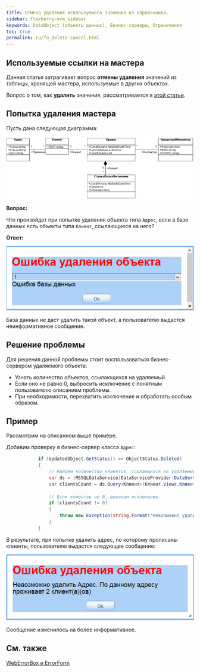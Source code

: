 ```yaml
---
title: Отмена удаления используемого значения из справочника.
sidebar: flexberry-orm_sidebar
keywords: DataObject (объекты данных), Бизнес-серверы, Ограничения
toc: true
permalink: ru/fo_delete-cancel.html
---
```


## Используемые ссылки на мастера

Данная статья затрагивает вопрос **отмены удаления** значений из таблицы, хранящей мастера, используемые в других объектах.

Вопрос о том, как **удалить** значения, рассматривается в [этой статье](fo_cascade-delete.html).

## Попытка удаления мастера

Пусть дана следующая диаграмма:

![](/images/pages/products/flexberry-orm/delete-cancel/KreditDiagramm.png)

**Вопрос:**

Что произойдет при попытке удаления объекта типа `Адрес`, если в базе данных есть объекты типа `Клиент`, ссылающиеся на него?

**Ответ:**

![](/images/pages/products/flexberry-orm/delete-cancel/DeleteError.png)

База данных не даст удалить такой объект, а пользователю выдастся неинформативное сообщение.

## Решение проблемы

Для решения данной проблемы стоит воспользоваться бизнес-сервером удаляемого объекта:

* Узнать количество объектов, ссылающихся на удаляемый.
* Если оно не равно 0, выбросить исключение с понятным пользователю описанием проблемы.
* При необходимости, перехватить исключение и обработать особым образом.

## Пример

Рассмотрим на описанном выше примере.

Добавим проверку в бизнес-сервер класса `Адрес`:

```cs
            if (UpdatedObject.GetStatus() == ObjectStatus.Deleted)
            {
                // Найдем количество клиентов, ссылающихся на удаляемый адрес.
                var ds = (MSSQLDataService)DataServiceProvider.DataService;
                var clientsCount = ds.Query<Клиент>(Клиент.Views.КлиентE).Where(k => k.Прописка.__PrimaryKey == UpdatedObject.__PrimaryKey).Count();

                // Если клиентов не 0, выкинем исключение.
                if (clientsCount != 0)
                {
                    throw new Exception(string.Format("Невозможно удалить Адрес. По данному адресу проживает {0} клиент(а)(ов)", clientsCount));
                }
            }
```

В результате, при попытке удалить адрес, по которому прописаны клиенты, пользователю выдастся следующее сообщение:

![](/images/pages/products/flexberry-orm/delete-cancel/DeleteErrorPlus.png)

Сообщение изменилось на более информативное.

## См. также

[WebErrorBox и ErrorForm](fa_web-error-box-and--error-form.html)
